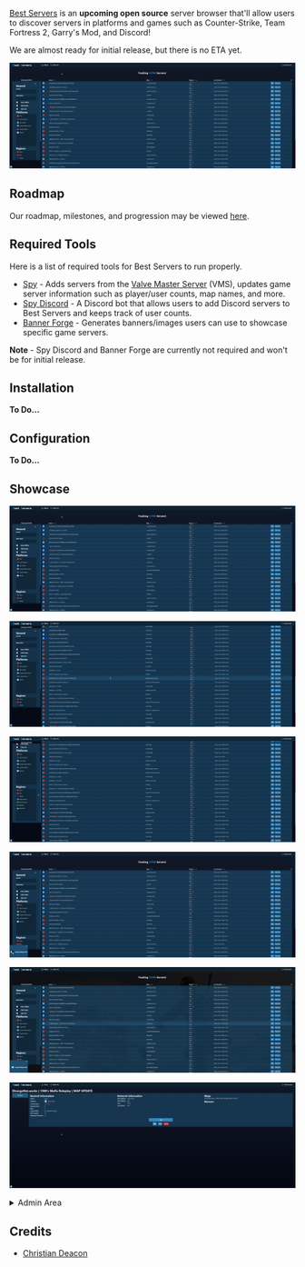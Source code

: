 [Best Servers](https://bestservers.io/) is an **upcoming open source** server browser that'll allow users to discover servers in platforms and games such as Counter-Strike, Team Fortress 2, Garry's Mod, and Discord!

We are almost ready for initial release, but there is no ETA yet.

![Index 1](./images/index-1.png)

## Roadmap
Our roadmap, milestones, and progression may be viewed [here](https://github.com/bestserversio/bestservers/issues).

## Required Tools
Here is a list of required tools for Best Servers to run properly.

* [Spy](https://github.com/bestserversio/spy) - Adds servers from the [Valve Master Server](https://developer.valvesoftware.com/wiki/Master_Server_Query_Protocol) (VMS), updates game server information such as player/user counts, map names, and more.
* [Spy Discord](https://github.com/bestserversio/spy-discord) - A Discord bot that allows users to add Discord servers to Best Servers and keeps track of user counts.
* [Banner Forge](https://github.com/bestserversio/banner-forge) - Generates banners/images users can use to showcase specific game servers.

**Note** - Spy Discord and Banner Forge are currently not required and won't be for initial release.

## Installation
**To Do...**

## Configuration
**To Do...**

## Showcase
![Index 1](./images/index-1.png)

![Index 2](./images/index-2.png)

![Index 3](./images/index-3.png)

![Index 4](./images/index-4.png)

![Index 5](./images/index-5.png)

![View 1](./images/view-1.png)

<details>
    <summary>Admin Area</summary>

![Admin 1](./images/admin-1.png)

![Admin 2](./images/admin-2.png)

![Admin 3](./images/admin-3.png)

![Admin 4](./images/admin-4.png)

![Admin 5](./images/admin-5.png)

![Admin 6](./images/admin-6.png)

![Admin 7](./images/admin-7.png)

![Admin 8](./images/admin-8.png)
</details>

## Credits
* [Christian Deacon](https://github.com/gamemann)